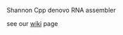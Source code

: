 Shannon Cpp denovo RNA assembler 

see our [wiki](https://github.com/bx3/Shannon_Cpp_RNA_seq/wiki) page 
